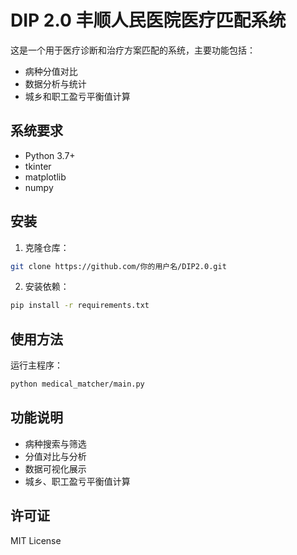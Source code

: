 # DIP 2.0 丰顺人民医院医疗匹配系统

这是一个用于医疗诊断和治疗方案匹配的系统，主要功能包括：

- 病种分值对比
- 数据分析与统计
- 城乡和职工盈亏平衡值计算

## 系统要求

- Python 3.7+
- tkinter
- matplotlib
- numpy

## 安装

1. 克隆仓库：
```bash
git clone https://github.com/你的用户名/DIP2.0.git
```

2. 安装依赖：
```bash
pip install -r requirements.txt
```

## 使用方法

运行主程序：
```bash
python medical_matcher/main.py
```

## 功能说明

- 病种搜索与筛选
- 分值对比与分析
- 数据可视化展示
- 城乡、职工盈亏平衡值计算

## 许可证

MIT License 